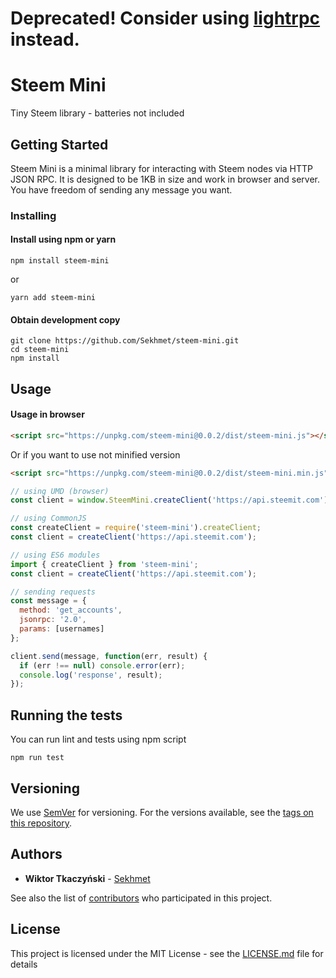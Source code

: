 # Deprecated! Consider using [lightrpc](https://github.com/Sekhmet/lightrpc) instead.

# Steem Mini

Tiny Steem library - batteries not included

## Getting Started

Steem Mini is a minimal library for interacting with Steem nodes via HTTP JSON RPC.
It is designed to be 1KB in size and work in browser and server.
You have freedom of sending any message you want.

### Installing

#### Install using npm or yarn
```
npm install steem-mini
```
or
```
yarn add steem-mini
```

#### Obtain development copy

```
git clone https://github.com/Sekhmet/steem-mini.git
cd steem-mini
npm install
```

## Usage

#### Usage in browser
```html
<script src="https://unpkg.com/steem-mini@0.0.2/dist/steem-mini.js"></script>
```
Or if you want to use not minified version
```html
<script src="https://unpkg.com/steem-mini@0.0.2/dist/steem-mini.min.js"></script>
```

```js
// using UMD (browser)
const client = window.SteemMini.createClient('https://api.steemit.com');

// using CommonJS
const createClient = require('steem-mini').createClient;
const client = createClient('https://api.steemit.com');

// using ES6 modules
import { createClient } from 'steem-mini';
const client = createClient('https://api.steemit.com');

// sending requests
const message = {
  method: 'get_accounts',
  jsonrpc: '2.0',
  params: [usernames]
};

client.send(message, function(err, result) {
  if (err !== null) console.error(err);
  console.log('response', result);
});
```

## Running the tests

You can run lint and tests using npm script

```
npm run test
```


## Versioning

We use [SemVer](http://semver.org/) for versioning. For the versions available, see the [tags on this repository](https://github.com/Sekhmet/steem-mini).

## Authors

* **Wiktor Tkaczyński** - [Sekhmet](https://github.com/Sekhmet)

See also the list of [contributors](https://github.com/Sekhmet/steem-mini/contributors) who participated in this project.

## License

This project is licensed under the MIT License - see the [LICENSE.md](LICENSE.md) file for details
